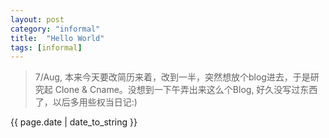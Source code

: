 ```yaml
---
layout: post
category: "informal"
title:  "Hello World"
tags: [informal]
---
```

> 7/Aug, 本来今天要改简历来着，改到一半，突然想放个blog进去，于是研究起 Clone & Cname。没想到一下午弄出来这么个Blog, 好久没写过东西了，以后多用些权当日记:)
<p>{{ page.date | date_to_string }}</p>
